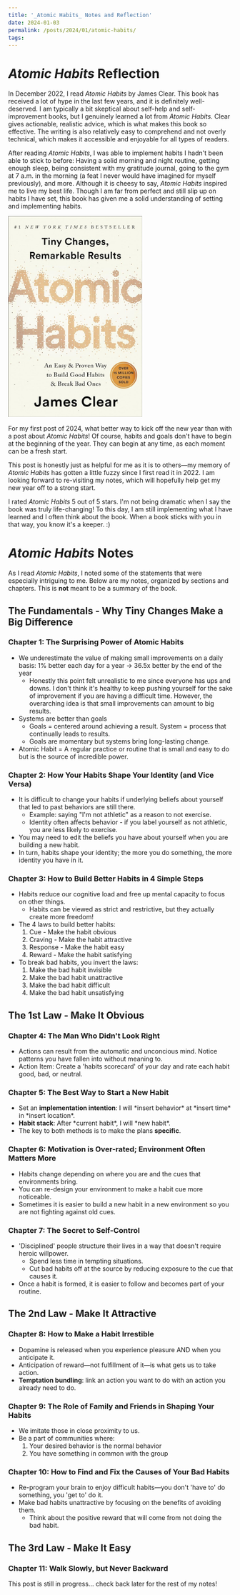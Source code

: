 ```yaml
---
title: '_Atomic Habits_ Notes and Reflection'
date: 2024-01-03
permalink: /posts/2024/01/atomic-habits/
tags:
---
```


# _Atomic Habits_ Reflection

In December 2022, I read _Atomic Habits_ by James Clear. This book has received a lot of hype in the last few years, and it is definitely well-deserved. I am typically a bit skeptical about self-help and self-improvement books, but I genuinely learned a lot from _Atomic Habits_. Clear gives actionable, realistic advice, which is what makes this book so effective. The writing is also relatively easy to comprehend and not overly technical, which makes it accessible and enjoyable for all types of readers.

After reading _Atomic Habits_, I was able to implement habits I hadn't been able to stick to before: Having a solid morning and night routine, getting enough sleep, being consistent with my gratitude journal, going to the gym at 7 a.m. in the morning (a feat I never would have imagined for myself previously), and more. Although it is cheesy to say, _Atomic Habits_ inspired me to live my best life. Though I am far from perfect and still slip up on habits I have set, this book has given me a solid understanding of setting and implementing habits. 

<img src="/images/atomic-habits.jpg" alt="Atomic Habits" width="300" height="450">

For my first post of 2024, what better way to kick off the new year than with a post about _Atomic Habits_! Of course, habits and goals don't have to begin at the beginning of the year. They can begin at any time, as each moment can be a fresh start. 

This post is honestly just as helpful for me as it is to others—my memory of _Atomic Habits_ has gotten a little fuzzy since I first read it in 2022. I am looking forward to re-visiting my notes, which will hopefully help get my new year off to a strong start. 

I rated _Atomic Habits_ 5 out of 5 stars. I'm not being dramatic when I say the book was truly life-changing! To this day, I am still implementing what I have learned and I often think about the book. When a book sticks with you in that way, you know it's a keeper. :)

# _Atomic Habits_ Notes

As I read _Atomic Habits_, I noted some of the statements that were especially intriguing to me. Below are my notes, organized by sections and chapters. This is **not** meant to be a summary of the book.

## The Fundamentals - Why Tiny Changes Make a Big Difference

### Chapter 1: The Surprising Power of Atomic Habits

- We underestimate the value of making small improvements on a daily basis: 1% better each day for a year -> 36.5x better by the end of the year
  - Honestly this point felt unrealistic to me since everyone has ups and downs. I don't think it's healthy to keep pushing yourself for the sake of improvement if you are having a difficult time. However, the overarching idea is that small improvements can amount to big results.
- Systems are better than goals
  - Goals = centered around achieving a result. System = process that continually leads to results.
  - Goals are momentary but systems bring long-lasting change.
- Atomic Habit = A regular practice or routine that is small and easy to do but is the source of incredible power.

### Chapter 2: How Your Habits Shape Your Identity (and Vice Versa)

- It is difficult to change your habits if underlying beliefs about yourself that led to past behaviors are still there.
  - Example: saying "I'm not athletic" as a reason to not exercise.
  - Identity often affects behavior - if you label yourself as not athletic, you are less likely to exercise.
- You may need to edit the beliefs you have about yourself when you are building a new habit.
- In turn, habits shape your identity; the more you do something, the more identity you have in it.

### Chapter 3: How to Build Better Habits in 4 Simple Steps

- Habits reduce our cognitive load and free up mental capacity to focus on other things.
  - Habits can be viewed as strict and restrictive, but they actually create more freedom!
- The 4 laws to build better habits:
  1. Cue - Make the habit obvious
  2. Craving - Make the habit attractive
  3. Response - Make the habit easy
  4. Reward - Make the habit satisfying
- To break bad habits, you invert the laws:
  1. Make the bad habit invisible
  2. Make the bad habit unattractive
  3. Make the bad habit difficult
  4. Make the bad habit unsatisfying

## The 1st Law - Make It Obvious

### Chapter 4: The Man Who Didn't Look Right

- Actions can result from the automatic and unconcious mind. Notice patterns you have fallen into without meaning to.
- Action Item: Create a 'habits scorecard' of your day and rate each habit good, bad, or neutral.

### Chapter 5: The Best Way to Start a New Habit

- Set an **implementation intention**: I will \*insert behavior\* at \*insert time\* in \*insert location\*.
- **Habit stack**: After \*current habit\*, I will \*new habit\*.
- The key to both methods is to make the plans **specific**.

### Chapter 6: Motivation is Over-rated; Environment Often Matters More

- Habits change depending on where you are and the cues that environments bring.
- You can re-design your environment to make a habit cue more noticeable.
- Sometimes it is easier to build a new habit in a new environment so you are not fighting against old cues.

### Chapter 7: The Secret to Self-Control
- 'Disciplined' people structure their lives in a way that doesn't require heroic willpower.
  - Spend less time in tempting situations.
  - Cut bad habits off at the source by reducing exposure to the cue that causes it.
- Once a habit is formed, it is easier to follow and becomes part of your routine. 

## The 2nd Law - Make It Attractive

### Chapter 8: How to Make a Habit Irrestible

- Dopamine is released when you experience pleasure AND when you anticipate it.
- Anticipation of reward—not fulfillment of it—is what gets us to take action.
- **Temptation bundling**: link an action you want to do with an action you already need to do.

### Chapter 9: The Role of Family and Friends in Shaping Your Habits
- We imitate those in close proximity to us.
- Be a part of communities where:
  1. Your desired behavior is the normal behavior
  2. You have something in common with the group

### Chapter 10: How to Find and Fix the Causes of Your Bad Habits

- Re-program your brain to enjoy difficult habits—you don't 'have to' do something, you 'get to' do it.
- Make bad habits unattractive by focusing on the benefits of avoiding them.
  - Think about the positive reward that will come from not doing the bad habit.

## The 3rd Law - Make It Easy

### Chapter 11: Walk Slowly, but Never Backward

This post is still in progress... check back later for the rest of my notes!
